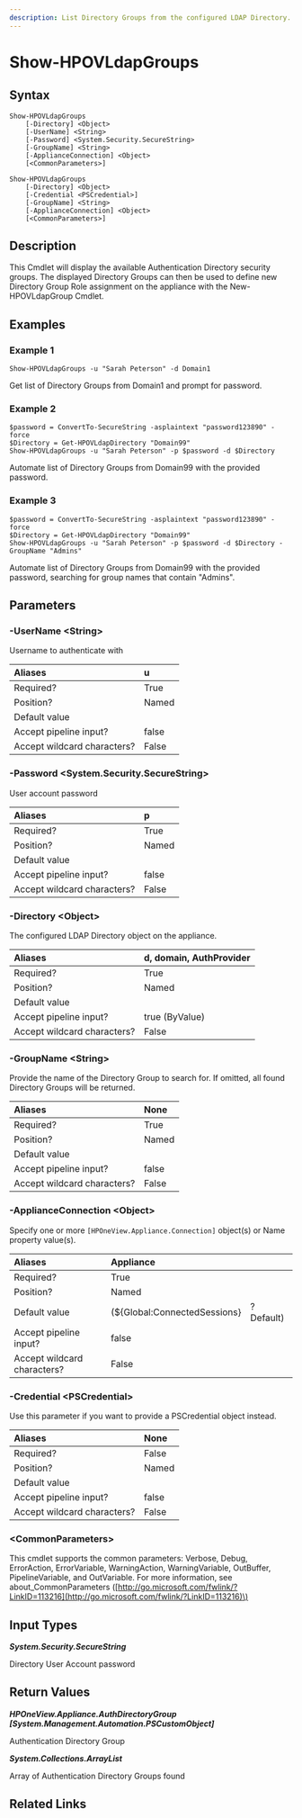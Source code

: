 ```yaml
---
description: List Directory Groups from the configured LDAP Directory.
---
```


# Show-HPOVLdapGroups

## Syntax

```text
Show-HPOVLdapGroups
    [-Directory] <Object>
    [-UserName] <String>
    [-Password] <System.Security.SecureString>
    [-GroupName] <String>
    [-ApplianceConnection] <Object>
    [<CommonParameters>]
```

```text
Show-HPOVLdapGroups
    [-Directory] <Object>
    [-Credential <PSCredential>]
    [-GroupName] <String>
    [-ApplianceConnection] <Object>
    [<CommonParameters>]
```

## Description

This Cmdlet will display the available Authentication Directory security groups. The displayed Directory Groups can then be used to define new Directory Group Role assignment on the appliance with the New-HPOVLdapGroup Cmdlet.

## Examples

### Example 1

```text
Show-HPOVLdapGroups -u "Sarah Peterson" -d Domain1
```

Get list of Directory Groups from Domain1 and prompt for password.

### Example 2

```text
$password = ConvertTo-SecureString -asplaintext "password123890" -force
$Directory = Get-HPOVLdapDirectory "Domain99"
Show-HPOVLdapGroups -u "Sarah Peterson" -p $password -d $Directory
```

Automate list of Directory Groups from Domain99 with the provided password.

### Example 3

```text
$password = ConvertTo-SecureString -asplaintext "password123890" -force
$Directory = Get-HPOVLdapDirectory "Domain99"
Show-HPOVLdapGroups -u "Sarah Peterson" -p $password -d $Directory -GroupName "Admins"
```

Automate list of Directory Groups from Domain99 with the provided password, searching for group names that contain "Admins".

## Parameters

### -UserName &lt;String&gt;

Username to authenticate with

| Aliases | u |
| :--- | :--- |
| Required? | True |
| Position? | Named |
| Default value |  |
| Accept pipeline input? | false |
| Accept wildcard characters? | False |

### -Password &lt;System.Security.SecureString&gt;

User account password

| Aliases | p |
| :--- | :--- |
| Required? | True |
| Position? | Named |
| Default value |  |
| Accept pipeline input? | false |
| Accept wildcard characters? | False |

### -Directory &lt;Object&gt;

The configured LDAP Directory object on the appliance.

| Aliases | d, domain, AuthProvider |
| :--- | :--- |
| Required? | True |
| Position? | Named |
| Default value |  |
| Accept pipeline input? | true \(ByValue\) |
| Accept wildcard characters? | False |

### -GroupName &lt;String&gt;

Provide the name of the Directory Group to search for. If omitted, all found Directory Groups will be returned.

| Aliases | None |
| :--- | :--- |
| Required? | True |
| Position? | Named |
| Default value |  |
| Accept pipeline input? | false |
| Accept wildcard characters? | False |

### -ApplianceConnection &lt;Object&gt;

Specify one or more `[HPOneView.Appliance.Connection]` object\(s\) or Name property value\(s\).

| Aliases | Appliance |  |
| :--- | :--- | :--- |
| Required? | True |  |
| Position? | Named |  |
| Default value | \(${Global:ConnectedSessions} | ? Default\) |
| Accept pipeline input? | false |  |
| Accept wildcard characters? | False |  |

### -Credential &lt;PSCredential&gt;

Use this parameter if you want to provide a PSCredential object instead.

| Aliases | None |
| :--- | :--- |
| Required? | False |
| Position? | Named |
| Default value |  |
| Accept pipeline input? | false |
| Accept wildcard characters? | False |

### &lt;CommonParameters&gt;

This cmdlet supports the common parameters: Verbose, Debug, ErrorAction, ErrorVariable, WarningAction, WarningVariable, OutBuffer, PipelineVariable, and OutVariable. For more information, see about\_CommonParameters \([http://go.microsoft.com/fwlink/?LinkID=113216](http://go.microsoft.com/fwlink/?LinkID=113216)\)

## Input Types

_**System.Security.SecureString**_

Directory User Account password

## Return Values

_**HPOneView.Appliance.AuthDirectoryGroup \[System.Management.Automation.PSCustomObject\]**_

Authentication Directory Group

_**System.Collections.ArrayList**_

Array of Authentication Directory Groups found

## Related Links

